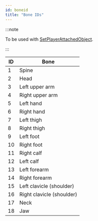 ```yaml
---
id: boneid
title: "Bone IDs"
---
```


:::note

To be used with [SetPlayerAttachedObject](../functions/SetPlayerAttachedObject).

:::

| ID  | Bone                      |
| --- | ------------------------- |
| 1   | Spine                     |
| 2   | Head                      |
| 3   | Left upper arm            |
| 4   | Right upper arm           |
| 5   | Left hand                 |
| 6   | Right hand                |
| 7   | Left thigh                |
| 8   | Right thigh               |
| 9   | Left foot                 |
| 10  | Right foot                |
| 11  | Right calf                |
| 12  | Left calf                 |
| 13  | Left forearm              |
| 14  | Right forearm             |
| 15  | Left clavicle (shoulder)  |
| 16  | Right clavicle (shoulder) |
| 17  | Neck                      |
| 18  | Jaw                       |
